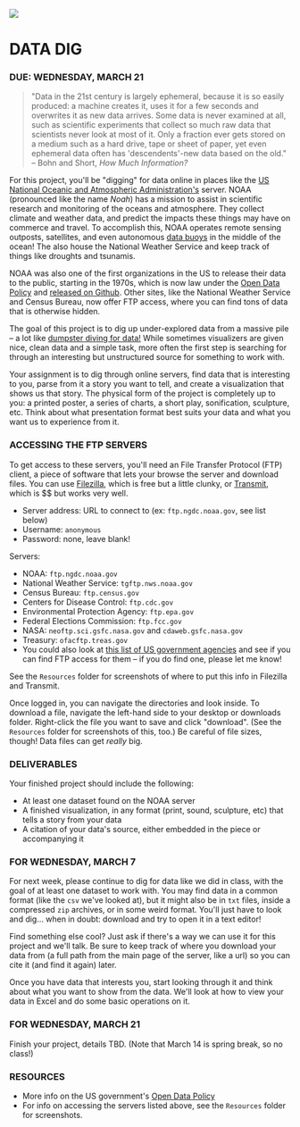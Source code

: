 ![](https://raw.githubusercontent.com/jeffThompson/DataVisualization/master/Images/Week06_DataDig/SolarSynopticMap_2015-07-07.jpg)

DATA DIG
====

### DUE: WEDNESDAY, MARCH 21  

> "Data in the 21st century is largely ephemeral, because it is so easily produced: a machine creates it, uses it for a few seconds and overwrites it as new data arrives. Some data is never examined at all, such as scientific experiments that collect so much raw data that scientists never look at most of it. Only a fraction ever gets stored on a medium such as a hard drive, tape or sheet of paper, yet even ephemeral data often has 'descendents'-new data based on the old." – Bohn and Short, *How Much Information?*

For this project, you'll be "digging" for data online in places like the [US National Oceanic and Atmospheric Administration's](http://www.noaa.gov/) server. NOAA (pronounced like the name *Noah*) has a mission to assist in scientific research and monitoring of the oceans and atmosphere. They collect climate and weather data, and predict the impacts these things may have on commerce and travel. To accomplish this, NOAA operates remote sensing outposts, satellites, and even autonomous [data buoys](http://www.ndbc.noaa.gov/) in the middle of the ocean! The also house the National Weather Service and keep track of things like droughts and tsunamis. 

NOAA was also one of the first organizations in the US to release their data to the public, starting in the 1970s, which is now law under the [Open Data Policy](https://en.wikipedia.org/wiki/Open_data_in_the_United_States) and [released on Github](https://project-open-data.cio.gov/). Other sites, like the National Weather Service and Census Bureau, now offer FTP access, where you can find tons of data that is otherwise hidden.

The goal of this project is to dig up under-explored data from a massive pile – a lot like [dumpster diving for data!](https://giphy.com/gifs/check-it-out-dr-steve-brule-xLsaBMK6Mg8DK/fullscreen) While sometimes visualizers are given nice, clean data and a simple task, more often the first step is searching for through an interesting but unstructured source for something to work with.

Your assignment is to dig through online servers, find data that is interesting to you, parse from it a story you want to tell, and create a visualization that shows us that story. The physical form of the project is completely up to you: a printed poster, a series of charts, a short play, sonification, sculpture, etc. Think about what presentation format best suits your data and what you want us to experience from it.

### ACCESSING THE FTP SERVERS  
To get access to these servers, you'll need an File Transfer Protocol (FTP) client, a piece of software that lets your browse the server and download files. You can use [Filezilla](https://sourceforge.net/projects/filezilla/), which is free but a little clunky, or [Transmit](https://panic.com/transmit/), which is $$ but works very well.

* Server address: URL to connect to (ex: `ftp.ngdc.noaa.gov`, see list below)  
* Username: `anonymous`  
* Password: none, leave blank!  

Servers:
* NOAA: `ftp.ngdc.noaa.gov`  
* National Weather Service: `tgftp.nws.noaa.gov`  
* Census Bureau: `ftp.census.gov`  
* Centers for Disease Control: `ftp.cdc.gov`  
* Environmental Protection Agency: `ftp.epa.gov`  
* Federal Elections Commission: `ftp.fcc.gov`  
* NASA: `neoftp.sci.gsfc.nasa.gov` and `cdaweb.gsfc.nasa.gov`  
* Treasury: `ofacftp.treas.gov`  
* You could also look at [this list of US government agencies](https://en.wikipedia.org/wiki/List_of_federal_agencies_in_the_United_States) and see if you can find FTP access for them – if you do find one, please let me know!  

See the `Resources` folder for screenshots of where to put this info in Filezilla and Transmit.

Once logged in, you can navigate the directories and look inside. To download a file, navigate the left-hand side to your desktop or downloads folder. Right-click the file you want to save and click "download". (See the `Resources` folder for screenshots of this, too.) Be careful of file sizes, though! Data files can get *really* big.

### DELIVERABLES  
Your finished project should include the following:

* At least one dataset found on the NOAA server    
* A finished visualization, in any format (print, sound, sculpture, etc) that tells a story from your data  
* A citation of your data's source, either embedded in the piece or accompanying it

### FOR WEDNESDAY, MARCH 7  
For next week, please continue to dig for data like we did in class, with the goal of at least one dataset to work with. You may find data in a common format (like the `csv` we've looked at), but it might also be in `txt` files, inside a compressed `zip` archives, or in some weird format. You'll just have to look and dig... when in doubt: download and try to open it in a text editor!

Find something else cool? Just ask if there's a way we can use it for this project and we'll talk. Be sure to keep track of where you download your data from (a full path from the main page of the server, like a url) so you can cite it (and find it again) later.

Once you have data that interests you, start looking through it and think about what you want to show from the data. We'll look at how to view your data in Excel and do some basic operations on it.

### FOR WEDNESDAY, MARCH 21  
Finish your project, details TBD. (Note that March 14 is spring break, so no class!)

### RESOURCES  

* More info on the US government's [Open Data Policy](https://project-open-data.cio.gov/)  
* For info on accessing the servers listed above, see the `Resources` folder for screenshots.  
